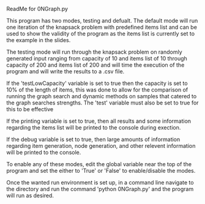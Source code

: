 ReadMe for 0NGraph.py

This program has two modes, testing and defualt. 
The default mode will run one iteration of the knapsack problem with 
predefined items list and can be used to show the validity of the program
as the items list is currently set to the example in the slides. 

The testing mode will run through the knapsack problem on randomly generated input
ranging from capacity of 10 and items list of 10 through capacity of 200 and items list 
of 200 and will time the execution of the program and will write the results to a .csv file. 

If the 'testLowCapacity' variable is set to true then the capacity is set to 10% of the length of items, 
this was done to allow for the comparison of running the graph search and dynamic methods on samples that
catered to the graph searches strengths. The 'test' variable must also be set to true for this to be effective

If the printing variable is set to true, then all results and some information regarding the items list
will be printed to the console during exection. 

If the debug variable is set to true, then large amounts of information regarding item generation, node generation, and
other relevent information will be printed to the console. 

To enable any of these modes, edit the global variable near the top of the program and set the either to 
'True' or 'False' to enable/disable the modes. 

Once the wanted run environment is set up, in a command line navigate to the directory and run the command
'python 0NGraph.py' and the program will run as desired. 